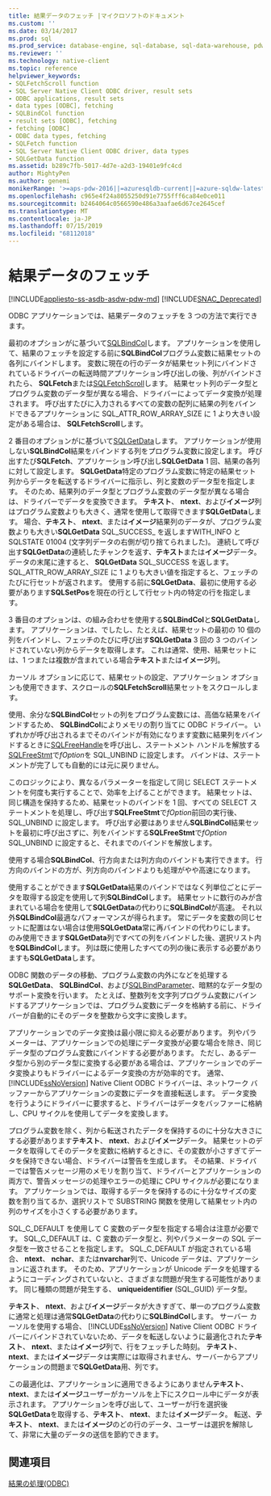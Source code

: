 ```yaml
---
title: 結果データのフェッチ |マイクロソフトのドキュメント
ms.custom: ''
ms.date: 03/14/2017
ms.prod: sql
ms.prod_service: database-engine, sql-database, sql-data-warehouse, pdw
ms.reviewer: ''
ms.technology: native-client
ms.topic: reference
helpviewer_keywords:
- SQLFetchScroll function
- SQL Server Native Client ODBC driver, result sets
- ODBC applications, result sets
- data types [ODBC], fetching
- SQLBindCol function
- result sets [ODBC], fetching
- fetching [ODBC]
- ODBC data types, fetching
- SQLFetch function
- SQL Server Native Client ODBC driver, data types
- SQLGetData function
ms.assetid: b289c7fb-5017-4d7e-a2d3-19401e9fc4cd
author: MightyPen
ms.author: genemi
monikerRange: '>=aps-pdw-2016||=azuresqldb-current||=azure-sqldw-latest||>=sql-server-2016||=sqlallproducts-allversions||>=sql-server-linux-2017||=azuresqldb-mi-current'
ms.openlocfilehash: c965e4f24a8055250d91e7755fff6ca84e0ce011
ms.sourcegitcommit: b2464064c0566590e486a3aafae6d67ce2645cef
ms.translationtype: MT
ms.contentlocale: ja-JP
ms.lasthandoff: 07/15/2019
ms.locfileid: "68112018"
---
```

# <a name="fetching-result-data"></a>結果データのフェッチ
[!INCLUDE[appliesto-ss-asdb-asdw-pdw-md](../../includes/appliesto-ss-asdb-asdw-pdw-md.md)]
[!INCLUDE[SNAC_Deprecated](../../includes/snac-deprecated.md)]

  ODBC アプリケーションでは、結果データのフェッチを 3 つの方法で実行できます。  
  
 最初のオプションがに基づいて[SQLBindCol](../../relational-databases/native-client-odbc-api/sqlbindcol.md)します。 アプリケーションを使用して、結果のフェッチを設定する前に**SQLBindCol**プログラム変数に結果セットの各列にバインドします。 変数に現在の行のデータが結果セット列にバインドされているドライバーの転送時間アプリケーション呼び出しの後、列がバインドされたら、 **SQLFetch**または[SQLFetchScroll](../../relational-databases/native-client-odbc-api/sqlfetchscroll.md)します。 結果セット列のデータ型とプログラム変数のデータ型が異なる場合、ドライバーによってデータ変換が処理されます。 呼び出すたびに入力されるすべての変数の配列に結果の列をバインドできるアプリケーションに SQL_ATTR_ROW_ARRAY_SIZE に 1 より大きい設定がある場合は、 **SQLFetchScroll**します。  
  
 2 番目のオプションがに基づいて[SQLGetData](../../relational-databases/native-client-odbc-api/sqlgetdata.md)します。 アプリケーションが使用しない**SQLBindCol**結果をバインドする列をプログラム変数に設定します。 呼び出すたび**SQLFetch**、アプリケーション呼び出し**SQLGetData** 1 回、結果の各列に対して設定します。 **SQLGetData**特定のプログラム変数に特定の結果セット列からデータを転送するドライバーに指示し、列と変数のデータ型を指定します。 そのため、結果列のデータ型とプログラム変数のデータ型が異なる場合は、ドライバーでデータを変換できます。 **テキスト**、 **ntext**、および**イメージ**列はプログラム変数よりも大きく、通常を使用して取得できます**SQLGetData**します。 場合、**テキスト**、 **ntext**、または**イメージ**結果列のデータが、プログラム変数よりも大きい**SQLGetData** SQL_SUCCESS_ を返しますWITH_INFO と SQLSTATE 01004 (文字列データの右側が切り捨てられました)。 連続して呼び出す**SQLGetData**の連続したチャンクを返す、**テキスト**または**イメージ**データ。 データの末尾に達すると、 **SQLGetData** SQL_SUCCESS を返します。 SQL_ATTR_ROW_ARRAY_SIZE に 1 よりも大きい値を指定すると、フェッチのたびに行セットが返されます。 使用する前に**SQLGetData**、最初に使用する必要があります**SQLSetPos**を現在の行として行セット内の特定の行を指定します。  
  
 3 番目のオプションは、の組み合わせを使用する**SQLBindCol**と**SQLGetData**します。 アプリケーションは、でしたし、たとえば、結果セットの最初の 10 個の列をバインドし、フェッチのたびに呼び出す**SQLGetData** 3 回の 3 つのバインドされていない列からデータを取得します。 これは通常、使用、結果セットには、1 つまたは複数が含まれている場合**テキスト**または**イメージ**列。  
  
 カーソル オプションに応じて、結果セットの設定、アプリケーション オプションも使用できます、スクロールの**SQLFetchScroll**結果セットをスクロールします。  
  
 使用、余分な**SQLBindCol**セットの列をプログラム変数には、高価な結果をバインドするため、 **SQLBindCol**によりメモリの割り当てに ODBC ドライバー。 いずれかが呼び出されるまでそのバインドが有効になります変数に結果列をバインドするときに[SQLFreeHandle](../../relational-databases/native-client-odbc-api/sqlfreehandle.md)を呼び出し、ステートメント ハンドルを解放する[SQLFreeStmt](../../relational-databases/native-client-odbc-api/sqlfreestmt.md)で*fOption*を SQL_UNBIND に設定します。 バインドは、ステートメントが完了しても自動的には元に戻りません。  
  
 このロジックにより、異なるパラメーターを指定して同じ SELECT ステートメントを何度も実行することで、効率を上げることができます。 結果セットは、同じ構造を保持するため、結果セットのバインドを 1 回、すべての SELECT ステートメントを処理し、呼び出す**SQLFreeStmt**で*fOption*前回の実行後、SQL_UNBIND に設定します。 呼び出す必要はありません**SQLBindCol**結果セットを最初に呼び出さずに、列をバインドする**SQLFreeStmt**で*fOption* SQL_UNBIND に設定すると、それまでのバインドを解放します。  
  
 使用する場合**SQLBindCol**、行方向または列方向のバインドも実行できます。 行方向のバインドの方が、列方向のバインドよりも処理がやや高速になります。  
  
 使用することができます**SQLGetData**結果のバインドではなく列単位ごとにデータを取得する設定を使用して列**SQLBindCol**します。 結果セットに数行のみが含まれている場合を使用して**SQLGetData**の代わりに**SQLBindCol**が高速。 それ以外**SQLBindCol**最適なパフォーマンスが得られます。 常にデータを変数の同じセットに配置はない場合は使用**SQLGetData**常に再バインドの代わりにします。 のみ使用できます**SQLGetData**列ですべての列をバインドした後、選択リスト内を**SQLBindCol**します。 列は既に使用したすべての列の後に表示する必要がありますも**SQLGetData**します。  
  
 ODBC 関数のデータの移動、プログラム変数の内外になどを処理する**SQLGetData**、 **SQLBindCol**、および[SQLBindParameter](../../relational-databases/native-client-odbc-api/sqlbindparameter.md)、暗黙的なデータ型のサポート変換を行います。 たとえば、整数列を文字列プログラム変数にバインドするアプリケーションでは、プログラム変数にデータを格納する前に、ドライバーが自動的にそのデータを整数から文字に変換します。  
  
 アプリケーションでのデータ変換は最小限に抑える必要があります。 列やパラメーターは、アプリケーションでの処理にデータ変換が必要な場合を除き、同じデータ型のプログラム変数にバインドする必要があります。 ただし、あるデータ型から別のデータ型に変換する必要がある場合は、アプリケーションでのデータ変換よりもドライバーによるデータ変換の方が効率的です。 通常、[!INCLUDE[ssNoVersion](../../includes/ssnoversion-md.md)] Native Client ODBC ドライバーは、ネットワーク バッファーからアプリケーションの変数にデータを直接転送します。 データ変換を行うようにドライバーに要求すると、ドライバーはデータをバッファーに格納し、CPU サイクルを使用してデータを変換します。  
  
 プログラム変数を除く、列から転送されたデータを保持するのに十分な大きさにする必要があります**テキスト**、 **ntext**、および**イメージ**データ。 結果セットのデータを取得してそのデータを変数に格納するときに、その変数が小さすぎてデータを保持できない場合、ドライバーは警告を生成します。 その結果、ドライバーでは警告メッセージ用のメモリを割り当て、ドライバーとアプリケーションの両方で、警告メッセージの処理やエラーの処理に CPU サイクルが必要になります。 アプリケーションでは、取得するデータを保持するのに十分なサイズの変数を割り当てるか、選択リストで SUBSTRING 関数を使用して結果セット内の列のサイズを小さくする必要があります。  
  
 SQL_C_DEFAULT を使用して C 変数のデータ型を指定する場合は注意が必要です。 SQL_C_DEFAULT は、C 変数のデータ型と、列やパラメーターの SQL データ型を一致させることを指定します。 SQL_C_DEFAULT が指定されている場合、 **ntext**、 **nchar**、または**nvarchar**列で、Unicode データは、アプリケーションに返されます。 そのため、アプリケーションが Unicode データを処理するようにコーディングされていないと、さまざまな問題が発生する可能性があります。 同じ種類の問題が発生する、 **uniqueidentifier** (SQL_GUID) データ型。  
  
 **テキスト**、 **ntext**、および**イメージ**データが大きすぎて、単一のプログラム変数に通常と処理は通常**SQLGetData**の代わりに**SQLBindCol**します。 サーバー カーソルを使用する場合、 [!INCLUDE[ssNoVersion](../../includes/ssnoversion-md.md)] Native Client ODBC ドライバーにバインドされていないため、データを転送しないように最適化された**テキスト**、 **ntext**、または**イメージ**列で、行をフェッチした時刻。 **テキスト**、 **ntext**、または**イメージ**データは実際には取得されません、サーバーからアプリケーションの問題まで**SQLGetData**用、列です。  
  
 この最適化は、アプリケーションに適用できるようにありません**テキスト**、 **ntext**、または**イメージ**ユーザーがカーソルを上下にスクロール中にデータが表示されます。 アプリケーションを呼び出して、ユーザーが行を選択後**SQLGetData**を取得する、**テキスト**、 **ntext**、または**イメージ**データ。 転送、**テキスト**、 **ntext**、または**イメージ**のどの行のデータ、ユーザーは選択を解除して、非常に大量のデータの送信を節約できます。  
  
## <a name="see-also"></a>関連項目  
 [結果の処理&#40;ODBC&#41;](../../relational-databases/native-client-odbc-results/processing-results-odbc.md)  
  
  

